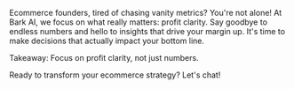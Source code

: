 Ecommerce founders, tired of chasing vanity metrics? You're not alone! At Bark AI, we focus on what really matters: profit clarity. Say goodbye to endless numbers and hello to insights that drive your margin up. It's time to make decisions that actually impact your bottom line.  

Takeaway: Focus on profit clarity, not just numbers.

Ready to transform your ecommerce strategy? Let's chat!
